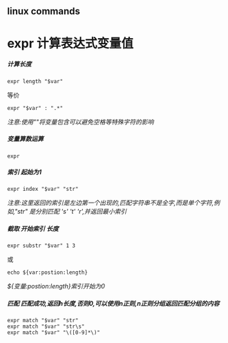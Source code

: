 ## linux commands

# expr 计算表达式变量值

##### 计算长度
    expr length "$var"
等价

    expr "$var" : ".*"

*注意:使用""将变量包含可以避免空格等特殊字符的影响*
##### 变量算数运算
    expr
##### 索引 起始为1
    expr index "$var" "str"
*注意:这里返回的索引是左边第一个出现的,匹配字符串不是全字,而是单个字符,例如,"str" 是分别匹配 's' 't' 'r',并返回最小索引*
##### 截取 开始索引 长度
    expr substr "$var" 1 3
或

    echo ${var:postion:length}
*${变量:postion:length}索引开始为0*


##### 匹配 匹配成功,返回h长度,否则0,可以使用n正则,n正则分组返回匹配分组的内容
    expr match "$var" "str"
    expr match "$var" "str\s"
    expr match "$var" "\([0-9]*\)"
